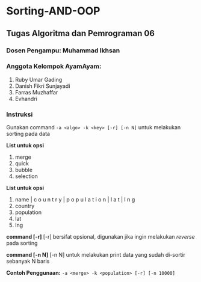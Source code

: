 # Sorting-AND-OOP
## Tugas Algoritma dan Pemrograman 06

### Dosen Pengampu: Muhammad Ikhsan

### Anggota Kelompok AyamAyam:
1. Ruby Umar Gading
2. Danish Fikri Sunjayadi
3. Farras Muzhaffar
4. Evhandri

### Instruksi
Gunakan command `-a <algo> -k <key> [-r] [-n N]` untuk melakukan sorting pada data

**List untuk opsi <algo>**
1. merge
2. quick
3. bubble
4. selection

**List untuk opsi <key>**
1. name | c o u n t r y | p o p u l a t i o n | l a t | l n g
2. country
3. population
4. lat
5. lng

**command [-r]**
[-r] bersifat opsional, digunakan jika ingin melakukan *reverse* pada sorting

**command [-n N]**
[-n N] untuk melakukan print data yang sudah di-sortir sebanyak N baris

**Contoh Penggunaan:**
`-a <merge> -k <population> [-r] [-n 10000]`

